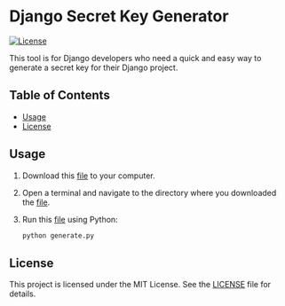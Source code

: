# Django Secret Key Generator

[![License](https://img.shields.io/badge/license-MIT-blue.svg)](https://opensource.org/licenses/MIT)

This tool is for Django developers who need a quick and easy way to generate a secret key for their Django project.

## Table of Contents

- [Usage](#usage)
- [License](#license)

## Usage

1. Download this [file](./generate.py) to your computer. 

2. Open a terminal and navigate to the directory where you downloaded the [file](./generate.py).

3. Run this [file](./generate.py) using Python:

   ```bash
   python generate.py
   ```

## License

This project is licensed under the MIT License. See the [LICENSE](LICENSE) file for details.
